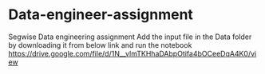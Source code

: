 # Data-engineer-assignment
Segwise Data engineering assignment
Add the input file in the Data folder by downloading it from below link and run the notebook
https://drive.google.com/file/d/1N__vlmTKHhaDAbpOtifa4bOCeeDqA4K0/view
